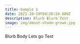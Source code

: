 ```yaml
---
title: Sample 1
date: 2021-10-19T04:26:24.686Z
description: Blurb Blurb Test
image: img/about-shade-grown.jpg
---
```

Blurb Body Lets go Test